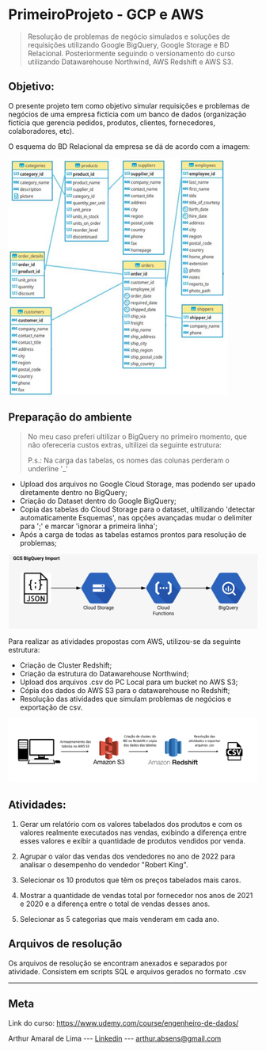 # PrimeiroProjeto - GCP e AWS

>Resolução de problemas de negócio simulados e soluções de requisições utilizando Google BigQuery, Google Storage e BD Relacional.
Posteriormente seguindo o versionamento do curso utilizando Datawarehouse Northwind, AWS Redshift e AWS S3.

## Objetivo: 

O presente projeto tem como objetivo simular requisições e problemas de negócios de uma empresa fictícia com um banco de dados (organização fictícia que gerencia pedidos, produtos, clientes, fornecedores, colaboradores, etc). 

O esquema do BD Relacional da empresa se dá de acordo com a imagem:


![Esquema Logico](Tabelas_Relacional/esquema_tabelas_2.jpg)


## Preparação do ambiente

> No meu caso preferi ultilizar o BigQuery no primeiro momento, que não ofereceria custos extras,
> ultilizei da seguinte estrutura:
> 
> P.s.: Na carga das tabelas, os nomes das colunas perderam o underline '_'
 
* Upload dos arquivos no Google Cloud Storage, mas podendo ser upado diretamente dentro no BigQuery;
* Criação do Dataset dentro do Google BigQuery;
* Copia das tabelas do Cloud Storage para o dataset, ultilizando 'detectar automaticamente Esquemas', nas opções avançadas mudar o delimiter para ';' e marcar 'ignorar a primeira linha';
* Após a carga de todas as tabelas estamos prontos para resolução de problemas;
 
![Diagrama](Tabelas_Relacional/diagrama_bigquery.png)


Para realizar as atividades propostas com AWS, utilizou-se da seguinte estrutura:
 
* Criação de Cluster Redshift;
* Criação da estrutura do Datawarehouse Northwind;
* Upload dos arquivos .csv do PC Local para um bucket no AWS S3;
* Cópia dos dados do AWS S3 para o datawarehouse no Redshift;
* Resolução das atividades que simulam problemas de negócios e exportação de csv.
 
 ![Diagrama](Tabelas_Relacional/diagrama_projeto.png)
 
 
 ## Atividades: 
 1. Gerar um relatório com os valores tabelados dos produtos e com os valores realmente executados nas vendas, exibindo a diferença entre esses valores e exibir a quantidade de produtos vendidos por venda.    

 2. Agrupar o valor das vendas dos vendedores no ano de 2022 para analisar o desempenho do vendedor "Robert King".

 3. Selecionar os 10 produtos que têm os preços tabelados mais caros.

4. Mostrar a quantidade de vendas total por fornecedor nos anos de 2021 e 2020 e a diferença entre o total de vendas desses anos.

5. Selecionar as 5 categorias que mais venderam em cada ano.


## Arquivos de resolução

Os arquivos de resolução se encontram anexados e separados por atividade. Consistem em scripts SQL e arquivos gerados no formato .csv
_______
## Meta

Link do curso: <https://www.udemy.com/course/engenheiro-de-dados/>

Arthur Amaral de Lima --- [Linkedin](https://www.linkedin.com/in/arthuramaral-py/) --- arthur.absens@gmail.com
